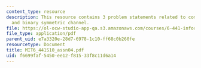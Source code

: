 ```yaml
---
content_type: resource
description: This resource contains 3 problem statements related to composite channel
  and binary symmetric channel.
file: https://ol-ocw-studio-app-qa.s3.amazonaws.com/courses/6-441-information-theory-spring-2010/f6699faf5450ee12f81533f8c11d6a14_MIT6_441S10_assn04.pdf
file_type: application/pdf
parent_uid: e7a3320e-28d7-6978-1c10-ff68c0b260fe
resourcetype: Document
title: MIT6_441S10_assn04.pdf
uid: f6699faf-5450-ee12-f815-33f8c11d6a14
---
```


